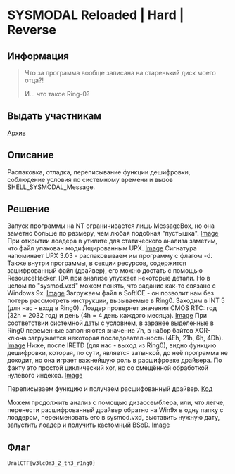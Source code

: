 # SYSMODAL Reloaded | Hard | Reverse

## Информация

>Что за программа вообще записана на старенький диск моего отца?!
>
>И... что такое Ring-0?

## Выдать участникам

[Архив](public/sysmodal.tar.gz)

## Описание

Распаковка, отладка, переписывание функции дешифровки, соблюдение условия по системному времени и вызов SHELL_SYSMODAL_Message.

## Решение

Запуск программы на NT ограничивается лишь MessageBox, но она заметно больше по размеру, чем любая подобная "пустышка".
[Image](images/image1.jpg)
При открытии лоадера в утилите для статического анализа заметим, что файл упакован модифицированным UPX.
[Image](images/image2.jpg)
Сигнатура напоминает UPX 3.03 - распаковываем им программу с флагом -d. Также внутри программы, в секции ресурсов, содержится зашифрованный файл (драйвер), его можно достать с помощью ResourceHacker.
IDA при анализе упускает некоторые детали. Но в целом по "sysmod.vxd" можем понять, что задание как-то связано с Windows 9x.
[Image](images/image3.jpg)
Загружаем файл в SoftICE - он позволит нам без потерь рассмотреть инструкции, вызываемые в Ring0. Заходим в INT 5 (для нас - вход в Ring0). Лоадер проверяет значения CMOS RTC: год (32h = 2032 год) и день (4h = 4 день каждого месяца). 
[Image](images/image4.jpg)
При соответствии системной даты с условием, в заранее выделенные в Ring0 переменные заполняются значение 7h, в набор байтов XOR-ключа загружается некоторая последовательность (4Eh, 21h, 6h, 4Dh).
[Image](images/image5.jpg)
Ниже, после IRETD (для нас - выход из Ring0), видно функцию дешифровки, которая, по сути, является затычкой, до неё программа не доходит, но она играет важнейшую роль в расшифровке драйвера. По факту это простой циклический xor, но со смещённой обработкой нулевого индекса.
[Image](images/image6.jpg)

Переписываем функцию и получаем расшифованный драйвер.
[Код](solve/decrypt.py)

Можем продолжить анализ с помощью дизассемблера, или, что легче, перенести расшифрованный драйвер обратно на Win9x в одну папку с лоадером, переименовать его в sysmod.vxd, выставить нужную дату, запустить лоадер и получить кастомный BSoD.
[Image](images/image7.jpg)

## Флаг

`UralCTF{w3lc0m3_2_th3_r1ng0}`

